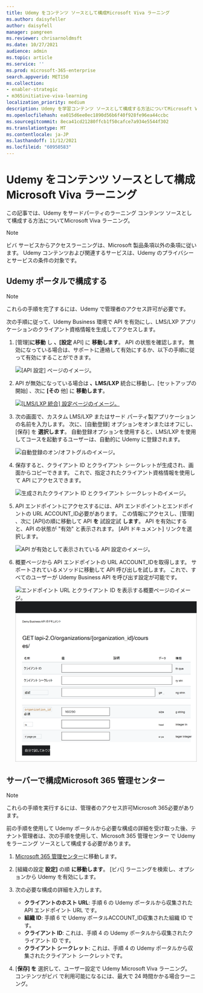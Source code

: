 ```yaml
---
title: Udemy をコンテンツ ソースとして構成Microsoft Viva ラーニング
ms.author: daisyfeller
author: daisyfell
manager: pamgreen
ms.reviewer: chrisarnoldmsft
ms.date: 10/27/2021
audience: admin
ms.topic: article
ms.service: ''
ms.prod: microsoft-365-enterprise
search.appverid: MET150
ms.collection:
- enabler-strategic
- m365initiative-viva-learning
localization_priority: medium
description: Udemy を学習コンテンツ ソースとして構成する方法についてMicrosoft Viva ラーニング。
ms.openlocfilehash: ea015d6ee0ec1890d56b6f40f928fe96ea44ccbc
ms.sourcegitcommit: 8eca41cd21280ffcb1f50cafce7a934e5544f302
ms.translationtype: MT
ms.contentlocale: ja-JP
ms.lasthandoff: 11/12/2021
ms.locfileid: "60950583"
---
```

# <a name="configure-udemy-as-a-content-source-for-microsoft-viva-learning"></a>Udemy をコンテンツ ソースとして構成Microsoft Viva ラーニング

この記事では、Udemy をサードパーティのラーニング コンテンツ ソースとして構成する方法についてMicrosoft Viva ラーニング。

>[!NOTE]
>ビバ サービスからアクセスラーニングは、Microsoft 製品条項以外の条項に従います。 Udemy コンテンツおよび関連するサービスは、Udemy のプライバシーとサービスの条件の対象です。

## <a name="configure-in-your-udemy-portal"></a>Udemy ポータルで構成する

>[!NOTE]
>これらの手順を完了するには、Udemy で管理者のアクセス許可が必要です。

次の手順に従って、Udemy Business 環境で API を有効にし、LMS/LXP アプリケーションのクライアント資格情報を生成してアクセスします。

1. [管理]**に移動** し **、[設定** API] に **移動します**。 API の状態を確認します。 無効になっている場合は、サポートに連絡して有効にするか、以下の手順に従って有効にすることができます。

    ![[API 設定] ページのイメージ。](../media/learning/udemy-1.png)

2. API が無効になっている場合は **、LMS/LXP** 統合に移動し、[セットアップの開始] 、次に **[その** 他] に **移動します**。

    [![[LMS/LXP 統合] 設定ページのイメージ。](../media/learning/udemy-2small.png)](../media/learning/udemy-2.png#lightbox)

3. 次の画面で、カスタム LMS/LXP またはサード パーティ製アプリケーションの名前を入力します。 次に、[自動登録] オプションをオンまたはオフにし、[保存] を **選択します**。 自動登録オプションを使用すると、LMS/LXP を使用してコースを起動するユーザーは、自動的に Udemy に登録されます。

    ![自動登録のオン/オフトグルのイメージ。](../media/learning/udemy-3.png)

4. 保存すると、クライアント ID とクライアント シークレットが生成され、画面からコピーできます。 これで、指定されたクライアント資格情報を使用して API にアクセスできます。

    ![生成されたクライアント ID とクライアント シークレットのイメージ。](../media/learning/udemy-4.png)

5. API エンドポイントにアクセスするには、API エンドポイントとエンドポイントの URL ACCOUNT_ID必要があります。 この情報にアクセスし、[管理] 、次に [API]の順に移動して API **を** 試設定試 **します**。 API を有効にすると、API の状態が "有効" と表示されます。 [API ドキュメント] リンクを選択します。

    ![API が有効として表示されている API 設定のイメージ。](../media/learning/udemy-5.png)

6. 概要ページから API エンドポイントの URL ACCOUNT_IDを取得します。 サポートされているメソッドに移動して API 呼び出しを試します。 これで、すべてのユーザーが Udemy Business API を呼び出す設定が可能です。

    ![エンドポイント URL とクライアント ID を表示する概要ページのイメージ。](../media/learning/udemy-6.png)
    ![URL とクライアント ID を入力できる [自分で試す] ページのイメージ。](../media/learning/udemy-7.png)

## <a name="configure-in-your-microsoft-365-admin-center"></a>サーバーで構成Microsoft 365 管理センター

>[!NOTE]
>これらの手順を実行するには、管理者のアクセス許可Microsoft 365必要があります。

前の手順を使用して Udemy ポータルから必要な構成の詳細を受け取った後、テナント管理者は、次の手順を使用して、Microsoft 365 管理センター で Udemy をラーニング ソースとして構成する必要があります。

1. [Microsoft 365 管理センター](https://admin.microsoft.com)に移動します。

2. [組織の設定 **設定]** の順 **に移動します**。 [ビバ] ラーニングを検索し、オプションから Udemy を有効にします。

3. 次の必要な構成の詳細を入力します。

    - **クライアントのホスト URL**: 手順 6 の Udemy ポータルから収集された API エンドポイント URL です。
    - **組織 ID**: 手順 6 で Udemy ポータルACCOUNT_ID収集された組織 ID です。
    - **クライアント ID**: これは、手順 4 の Udemy ポータルから収集されたクライアント ID です。
    - **クライアント シークレット**: これは、手順 4 の Udemy ポータルから収集されたクライアント シークレットです。

4. [**保存] を** 選択して、ユーザー設定で Udemy Microsoft Viva ラーニング。 コンテンツがビバ で利用可能になるには、最大で 24 時間かかる場合ラーニング。
